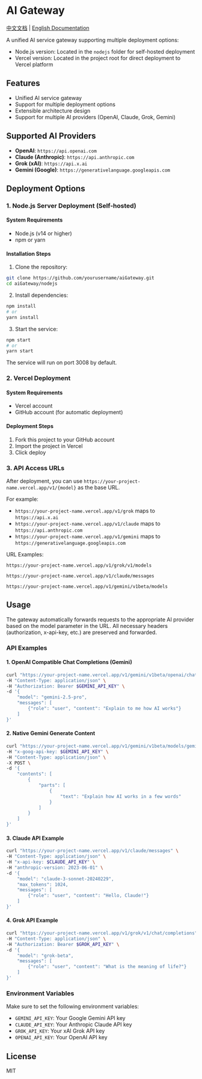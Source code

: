 # AI Gateway

[中文文档](README_CN.md) | [English Documentation](README.md)

A unified AI service gateway supporting multiple deployment options:
- Node.js version: Located in the `nodejs` folder for self-hosted deployment
- Vercel version: Located in the project root for direct deployment to Vercel platform

## Features

- Unified AI service gateway
- Support for multiple deployment options
- Extensible architecture design
- Support for multiple AI providers (OpenAI, Claude, Grok, Gemini)

## Supported AI Providers

- **OpenAI**: `https://api.openai.com`
- **Claude (Anthropic)**: `https://api.anthropic.com`
- **Grok (xAI)**: `https://api.x.ai`
- **Gemini (Google)**: `https://generativelanguage.googleapis.com`

## Deployment Options

### 1. Node.js Server Deployment (Self-hosted)

#### System Requirements
- Node.js (v14 or higher)
- npm or yarn

#### Installation Steps
1. Clone the repository:
```bash
git clone https://github.com/yourusername/aiGateway.git
cd aiGateway/nodejs
```

2. Install dependencies:
```bash
npm install
# or
yarn install
```

3. Start the service:
```bash
npm start
# or
yarn start
```

The service will run on port 3008 by default.

### 2. Vercel Deployment

#### System Requirements
- Vercel account
- GitHub account (for automatic deployment)

#### Deployment Steps
1. Fork this project to your GitHub account
2. Import the project in Vercel
3. Click deploy

### 3. API Access URLs

After deployment, you can use `https://your-project-name.vercel.app/v1/{model}` as the base URL.

For example:
- `https://your-project-name.vercel.app/v1/grok` maps to `https://api.x.ai`
- `https://your-project-name.vercel.app/v1/claude` maps to `https://api.anthropic.com`
- `https://your-project-name.vercel.app/v1/gemini` maps to `https://generativelanguage.googleapis.com`

URL Examples:
```
https://your-project-name.vercel.app/v1/grok/v1/models

https://your-project-name.vercel.app/v1/claude/messages

https://your-project-name.vercel.app/v1/gemini/v1beta/models
```

## Usage

The gateway automatically forwards requests to the appropriate AI provider based on the model parameter in the URL. All necessary headers (authorization, x-api-key, etc.) are preserved and forwarded.

### API Examples

#### 1. OpenAI Compatible Chat Completions (Gemini)

```bash
curl "https://your-project-name.vercel.app/v1/gemini/v1beta/openai/chat/completions" \
-H "Content-Type: application/json" \
-H "Authorization: Bearer $GEMINI_API_KEY" \
-d '{
    "model": "gemini-2.5-pro",
    "messages": [
        {"role": "user", "content": "Explain to me how AI works"}
    ]
}'
```

#### 2. Native Gemini Generate Content

```bash
curl "https://your-project-name.vercel.app/v1/gemini/v1beta/models/gemini-2.5-flash:generateContent" \
-H "x-goog-api-key: $GEMINI_API_KEY" \
-H "Content-Type: application/json" \
-X POST \
-d '{
    "contents": [
        {
            "parts": [
                {
                    "text": "Explain how AI works in a few words"
                }
            ]
        }
    ]
}'
```

#### 3. Claude API Example

```bash
curl "https://your-project-name.vercel.app/v1/claude/messages" \
-H "Content-Type: application/json" \
-H "x-api-key: $CLAUDE_API_KEY" \
-H "anthropic-version: 2023-06-01" \
-d '{
    "model": "claude-3-sonnet-20240229",
    "max_tokens": 1024,
    "messages": [
        {"role": "user", "content": "Hello, Claude!"}
    ]
}'
```

#### 4. Grok API Example

```bash
curl "https://your-project-name.vercel.app/v1/grok/v1/chat/completions" \
-H "Content-Type: application/json" \
-H "Authorization: Bearer $GROK_API_KEY" \
-d '{
    "model": "grok-beta",
    "messages": [
        {"role": "user", "content": "What is the meaning of life?"}
    ]
}'
```

### Environment Variables

Make sure to set the following environment variables:

- `GEMINI_API_KEY`: Your Google Gemini API key
- `CLAUDE_API_KEY`: Your Anthropic Claude API key  
- `GROK_API_KEY`: Your xAI Grok API key
- `OPENAI_API_KEY`: Your OpenAI API key

## License

MIT